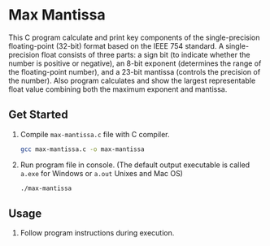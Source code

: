 # Max Mantissa

This C program calculate and print key components of the single-precision floating-point (32-bit) format based on the IEEE 754 standard. A single-precision float consists of three parts: a sign bit (to indicate whether the number is positive or negative), an 8-bit exponent (determines the range of the floating-point number), and a 23-bit mantissa (controls the precision of the number). Also program calculates and show the largest representable float value combining both the maximum exponent and mantissa.

## Get Started

1. Compile `max-mantissa.c` file with C compiler.
   ```sh
   gcc max-mantissa.c -o max-mantissa
   ```
2. Run program file in console. (The default output executable is called `a.exe` for Windows or `a.out` Unixes and Mac OS)
   ```sh
   ./max-mantissa
   ```

## Usage

1. Follow program instructions during execution.
